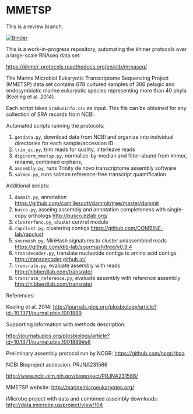 # MMETSP

This is a review branch.


[![Binder](http://mybinder.org/badge.svg)](http://mybinder.org/repo/dib-lab/MMETSP)

This is a work-in-progress repository, automating the khmer protocols over a large-scale RNAseq data set:

https://khmer-protocols.readthedocs.org/en/ctb/mrnaseq/

The Marine Microbial Eukaryotic Transcriptome Sequencing Project (MMETSP) data set contains 678 cultured samples of 306 pelagic and endosymbiotic marine eukaryotic species representing more than 40 phyla (Keeling et al. 2014).

Each script takes `SraRunInfo.csv` as input. This file can be obtained for any collection of SRA records from NCBI.

Automated scripts running the protocols:

1. `getdata.py`, download data from NCBI and organize into individual directories for each sample/accession ID
2. `trim_qc.py`, trim reads for quality, interleave reads
3. `diginorm_mmetsp.py`, normalize-by-median and filter-abund from khmer, rename, combined orphans,
4. `assembly.py`, runs Trinity de novo transcriptome assembly software 
5. `salmon.py`, runs salmon reference-free transcript quantification

Additional scripts:

1. `dammit.py`, annotation https://github.com/camillescott/dammit/tree/master/dammit
2. `busco.py`, asseing assembly and annotation completeness with single-copy orthologs http://busco.ezlab.org/
3. `clusterfunc.py`, cluster control module
4. `rapclust.py`, clustering contigs https://github.com/COMBINE-lab/rapclust
5. `sourmash.py`, MinHash signatures to cluster unassembled reads https://github.com/dib-lab/sourmash/tree/v0.9.4
6. `transdecoder.py`, translate nucleotide contigs to amino acid contigs http://transdecoder.github.io/
7. `transrate.py`, evaluate assembly with reads http://hibberdlab.com/transrate/
8. `transrate_reference.py`, evaluate assembly with reference assembly http://hibberdlab.com/transrate/

References:

Keeling et al. 2014: http://journals.plos.org/plosbiology/article?id=10.1371/journal.pbio.1001889

Supporting information with methods description: 

http://journals.plos.org/plosbiology/article?id=10.1371/journal.pbio.1001889#s6

Preliminary assembly protocol run by NCGR:
https://github.com/ncgr/rbpa

NCBI Bioproject accession: PRJNA231566

http://www.ncbi.nlm.nih.gov/bioproject/PRJNA231566/

MMETSP website: http://marinemicroeukaryotes.org/

iMicrobe project with data and combined assembly downloads: http://data.imicrobe.us/project/view/104
